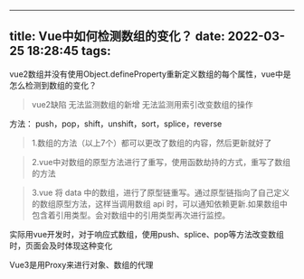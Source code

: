 ﻿
---
title: Vue中如何检测数组的变化？ 
date: 2022-03-25 18:28:45
tags:
---
vue2数组并没有使用Object.defineProperty重新定义数组的每个属性，vue中是怎么检测到数组的变化？

> vue2缺陷 
> 无法监测数组的新增 
> 无法监测用索引改变数组的操作

方法：
push，pop，shift，unshift，sort，splice，reverse

> 1.数组的方法（以上7个）都可以更改了数组的内容，然后更新就好了

>2.vue中对数组的原型方法进行了重写，使用函数劫持的方式，重写了数组的方法 

>3.vue 将 data 中的数组，进行了原型链重写。通过原型链指向了自己定义的数组原型方法，这样当调用数组 api 时，可以通知依赖更新.如果数组中包含着引用类型。会对数组中的引用类型再次进行监控。

实际用vue开发时，对于响应式数组，使用push、splice、pop等方法改变数组时，页面会及时体现这种变化

Vue3是用Proxy来进行对象、数组的代理
